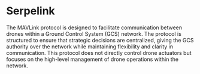 # Serpelink

The MAVLink protocol is designed to facilitate communication between drones within a Ground Control System (GCS) network. The protocol is structured to ensure that strategic decisions are centralized, giving the GCS authority over the network while maintaining flexibility and clarity in communication. This protocol does not directly control drone actuators but focuses on the high-level management of drone operations within the network.
